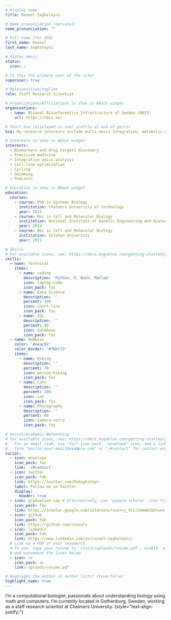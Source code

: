 ```yaml
---
# Display name
title: Rasool Saghaleyni

# Name pronunciation (optional)
name_pronunciation: ""

# Full name (for SEO)
first_name: Rasool
last_name: Saghaleyni

# Status emoji
status:
  icon: ☕️

# Is this the primary user of the site?
superuser: true

# Role/position/tagline
role: Staff Research Scientist

# Organizations/Affiliations to show in About widget
organizations:
  - name: Ntional Bioinformatics Infrastructure of Sweden (NBIS)
    url: https://nbis.se/

# Short bio (displayed in user profile at end of posts)
bio: My research interests include multi-omics integration, metabolic modeling, genome editing and structural biology.

# Interests to show in About widget
interests:
  - Biomarkers and drug targets discovery
  - Precision medicine
  - Integrative omics analysis
  - Cell-line optimization
  - Cycling
  - Swimming
  - Podcasts

# Education to show in About widget
education:
  courses:
    - course: PhD in Systems Biology
      institution: Chalmers University of technology
      year: 2021
    - course: Msc in Cell and Molecular Biology
      institution: National Institute of Genetic Engineering and Biotechnology (NIGEB)
      year: 2014
    - course: BSc in Cell and Molecular Biology
      institution: Isfahan University
      year: 2011

# Skills
# For available icons, see: https://docs.hugoblox.com/getting-started/page-builder/#icons
skills:
  - name: Technical
    items:
      - name: coding
        description: 'Python, R, Bash, Matlab'
        icon: laptop-code
        icon_pack: fas
      - name: Data Science
        description: ''
        percent: 100
        icon: chart-line
        icon_pack: fas
      - name: SQL
        description: ''
        percent: 40
        icon: database
        icon_pack: fas
  - name: Hobbies
    color: '#eeac02'
    color_border: '#f0bf23'
    items:
      - name: Hiking
        description: ''
        percent: 70
        icon: person-hiking
        icon_pack: fas
      - name: Cats
        description: ''
        percent: 100
        icon: cat
        icon_pack: fas
      - name: Photography
        description: ''
        percent: 80
        icon: camera-retro
        icon_pack: fas

# Social/Academic Networking
# For available icons, see: https://docs.hugoblox.com/getting-started/page-builder/#icons
#   For an email link, use "fas" icon pack, "envelope" icon, and a link in the
#   form "mailto:your-email@example.com" or "/#contact" for contact widget.
social:
  - icon: envelope
    icon_pack: fas
    link: '/#contact'
  - icon: twitter
    icon_pack: fab
    link: https://twitter.com/RaSaghaleyn
    label: Follow me on Twitter
    display:
      header: true
  - icon: graduation-cap # Alternatively, use `google-scholar` icon from `ai` icon pack
    icon_pack: fas
    link: https://scholar.google.com/citations?user=j_VCLlkAAAAJ&hl=en
  - icon: github
    icon_pack: fab
    link: https://github.com/rasools
  - icon: linkedin
    icon_pack: fab
    link: https://www.linkedin.com/in/rasool-saghaleyni/
  # Link to a PDF of your resume/CV.
  # To use: copy your resume to `static/uploads/resume.pdf`, enable `ai` icons in `params.yaml`,
  # and uncomment the lines below.
  - icon: cv
    icon_pack: ai
    link: uploads/resume.pdf

# Highlight the author in author lists? (true/false)
highlight_name: true
---
```


I’m a computational biologist, passionate about understanding biology using math and computers. I’m currently located in Gothenburg, Sweden, working as a staff research scientist at Chalmers University.
{style="text-align: justify;"}
